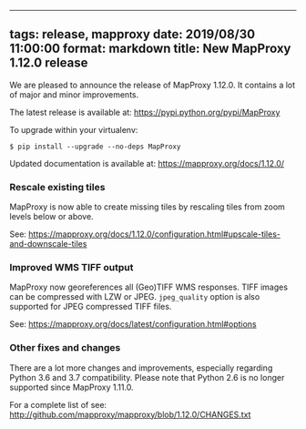 
---
tags: release, mapproxy
date: 2019/08/30 11:00:00
format: markdown
title: New MapProxy 1.12.0 release
---

We are pleased to announce the release of MapProxy 1.12.0. It
contains a lot of major and minor improvements.

The latest release is available at: <https://pypi.python.org/pypi/MapProxy>

To upgrade within your virtualenv:

    $ pip install --upgrade --no-deps MapProxy

Updated documentation is available at: <https://mapproxy.org/docs/1.12.0/>

### Rescale existing tiles

MapProxy is now able to create missing tiles by rescaling tiles from zoom levels below or above.

See: <https://mapproxy.org/docs/1.12.0/configuration.html#upscale-tiles-and-downscale-tiles>

### Improved WMS TIFF output

MapProxy now georeferences all (Geo)TIFF WMS responses. TIFF images can be compressed with LZW or JPEG. `jpeg_quality` option is also supported for JPEG compressed TIFF files.

See: <https://mapproxy.org/docs/latest/configuration.html#options>

### Other fixes and changes

There are a lot more changes and improvements, especially regarding Python 3.6 and 3.7 compatibility.
Please note that Python 2.6 is no longer supported since MapProxy 1.11.0.

For a complete list of see: <http://github.com/mapproxy/mapproxy/blob/1.12.0/CHANGES.txt>
